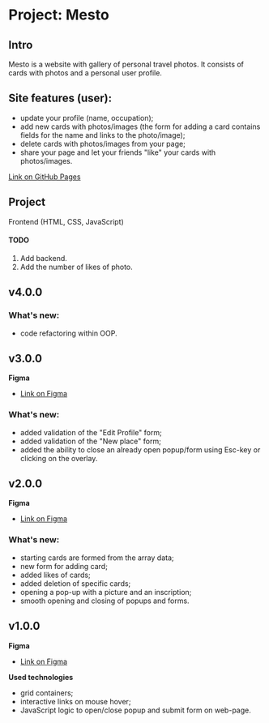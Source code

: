# Project: Mesto


## Intro

Mesto is a website with gallery of personal travel photos.
It consists of cards with photos and a personal user profile.

## Site features (user):
- update your profile (name, occupation);
- add new cards with photos/images (the form for adding a card contains fields for the name and links to the photo/image);
- delete cards with photos/images from your page;
- share your page and let your friends "like" your cards with photos/images.

[Link on GitHub Pages](https://shamankas.github.io/mesto)

## Project

Frontend (HTML, CSS, JavaScript)

#### TODO
1. Add backend.
2. Add the number of likes of photo.


## v4.0.0
### What's new:

* code refactoring within OOP.


## v3.0.0
**Figma**

* [Link on Figma](https://www.figma.com/file/lp3nhRANQG99y1MMhrpMKc/JavaScript.-Sprint-6?node-id=0%3A1&t=igZtPiHdTddlwLw6-0)

### What's new:

* added validation of the "Edit Profile" form;
* added validation of the "New place" form;
* added the ability to close an already open popup/form using Esc-key or clicking on the overlay.


## v2.0.0
**Figma**

* [Link on Figma](https://www.figma.com/file/KxcsC2y8QcwCaMvSTGYLew/JavaScript.-Sprint-5?t=unqwuoQCsVanoecb-6)

### What's new:

* starting cards are formed from the array data;
* new form for adding card;
* added likes of cards;
* added deletion of specific cards;
* opening a pop-up with a picture and an inscription;
* smooth opening and closing of popups and forms.


## v1.0.0
**Figma**

* [Link on Figma](https://www.figma.com/file/FiBfMYuLOMMg3zF2toP7sx/JavaScript.-Sprint-4?node-id=28212%3A2&t=jHdKPGSN5jKAS0Vf-1)

**Used technologies**

* grid containers;
* interactive links on mouse hover;
* JavaScript logic to open/close popup and submit form on web-page.
